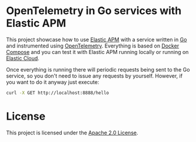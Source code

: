# OpenTelemetry in Go services with Elastic APM

This project showcase how to use [Elastic APM](https://www.elastic.co/apm) with a service written in [Go](https://golang.org/) and instrumented using [OpenTelemetry](https://opentelemetry.io/). Everything is based on [Docker Compose](https://docs.docker.com/compose/) and you can test it with Elastic APM running locally or running on [Elastic Cloud](https://www.elastic.co/cloud/).

Once everything is running there will periodic requests being sent to the Go service, so you don't need to issue any requests by yourself. However, if you want to do it anyway just execute:

```bash
curl -X GET http://localhost:8888/hello
```

# License

This project is licensed under the [Apache 2.0 License](./LICENSE).